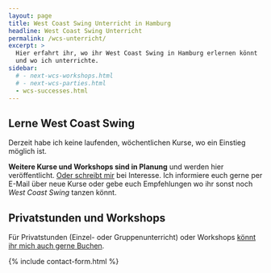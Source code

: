 ```yaml
---
layout: page
title: West Coast Swing Unterricht in Hamburg
headline: West Coast Swing Unterricht
permalink: /wcs-unterricht/
excerpt: >
  Hier erfahrt ihr, wo ihr West Coast Swing in Hamburg erlernen könnt
  und wo ich unterrichte.
sidebar:
  # - next-wcs-workshops.html
  # - next-wcs-parties.html
  - wcs-successes.html
---
```


## Lerne West Coast Swing

Derzeit habe ich keine laufenden, wöchentlichen Kurse, wo ein Einstieg möglich ist.

**Weitere Kurse und Workshops sind in Planung** und werden hier veröffentlicht. [Oder schreibt mir](#contact-form) bei Interesse. Ich informiere euch gerne per E-Mail über neue Kurse oder gebe euch Empfehlungen wo ihr sonst noch _West Coast Swing_ tanzen könnt.

## Privatstunden und Workshops

Für Privatstunden (Einzel- oder Gruppenunterricht) oder Workshops [könnt ihr mich auch gerne Buchen](#contact-form).


{% include contact-form.html %}
